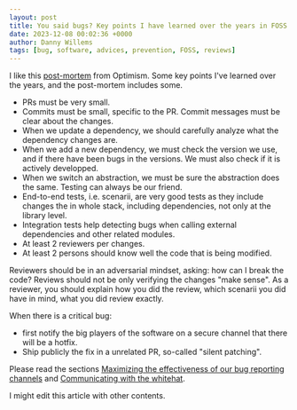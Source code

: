 ```yaml
---
layout: post
title: You said bugs? Key points I have learned over the years in FOSS development.
date: 2023-12-08 00:02:36 +0000
author: Danny Willems
tags: [bug, software, advices, prevention, FOSS, reviews]
---
```


I like this [post-mortem](https://github.com/ethereum-optimism/optimism/blob/master/technical-documents/postmortems/2022-02-02-inflation-vuln.md) from Optimism. Some key points I've learned over the years, and the post-mortem includes some.

- PRs must be very small.
- Commits must be small, specific to the PR. Commit messages must be clear
  about the changes. 
- When we update a dependency, we should carefully analyze what the dependency
  changes are.
- When we add a new dependency, we must check the version we use, and if there
  have been bugs in the versions. We must also check if it is actively
developped.
- When we switch an abstraction, we must be sure the abstraction does the same.
  Testing can always be our friend.
- End-to-end tests, i.e. scenarii, are very good tests as they include changes
  the in whole stack, including dependencies, not only at the library level.
- Integration tests help detecting bugs when calling external dependencies and
  other related modules.
- At least 2 reviewers per changes.
- At least 2 persons should know well the code that is being modified.

Reviewers should be in an adversarial mindset, asking: how can I break the
code? Reviews should not be only verifying the changes "make sense". As a
reviewer, you should explain how you did the review, which scenarii you
did have in mind, what you did review exactly.

When there is a critical bug:
- first notify the big players of the software on a secure channel that there will be a hotfix.
- Ship publicly the fix in a unrelated PR, so-called "silent patching".

Please read the sections [Maximizing the effectiveness of our bug reporting
channels](https://github.com/ethereum-optimism/optimism/blob/master/technical-documents/postmortems/2022-02-02-inflation-vuln.md#maximizing-the-effectiveness-of-our-bug-reporting-channels)
and [Communicating with the
whitehat](https://github.com/ethereum-optimism/optimism/blob/master/technical-documents/postmortems/2022-02-02-inflation-vuln.md#communicating-with-the-whitehat).

I might edit this article with other contents.
